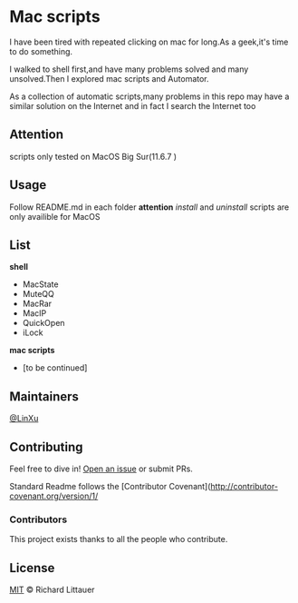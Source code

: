 # Mac scripts

I have been tired with repeated clicking on mac for long.As a geek,it's time to do something.

I walked to shell first,and have many problems solved and many unsolved.Then I explored mac scripts and Automator.

As a collection of automatic scripts,many problems in this repo may have a similar solution on the Internet  and in fact I search the Internet  too

## Attention 

scripts only tested on MacOS Big Sur(11.6.7 )

## Usage
Follow README.md in each folder
**attention**
*install* and *uninstall* scripts are only availible for MacOS

## List
**shell**
- MacState
- MuteQQ
- MacRar
- MacIP
- QuickOpen
- iLock

**mac scripts**
- [to be continued]


## Maintainers

[@LinXu](https://github.com/DawnEver)

## Contributing

Feel free to dive in! [Open an issue](https://github.com/RichardLitt/standard-readme/issues/new) or submit PRs.

Standard Readme follows the [Contributor Covenant](http://contributor-covenant.org/version/1/

### Contributors

This project exists thanks to all the people who contribute. 


## License

[MIT](LICENSE) © Richard Littauer